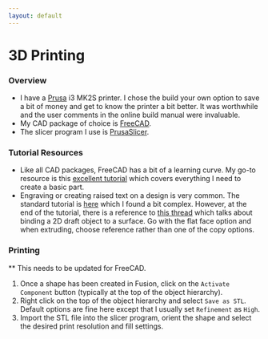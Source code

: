 ```yaml
---
layout: default
---
```

# 3D Printing 

### Overview
- I have a [Prusa](http://prusa3d.com) i3 MK2S printer.  I chose the build your own option to save a bit of money and get to know the printer a bit better.  It was worthwhile and the user comments in the online build manual were invaluable.
- My CAD package of choice is [FreeCAD](https://www.freecadweb.org).
- The slicer program I use is [PrusaSlicer](https://www.prusa3d.com/prusaslicer/).

### Tutorial Resources

- Like all CAD packages, FreeCAD has a bit of a learning curve.  My go-to resource is this [excellent tutorial](https://wiki.freecadweb.org/Basic_Part_Design_Tutorial_017) which covers everything I need to create a basic part.
- Engraving or creating raised text on a design is very common.  The standard tutorial is [here](https://wiki.freecadweb.org/Draft_ShapeString_tutorial) which I found a bit complex.  However, at the end of the tutorial, there is a reference to [this thread](https://forum.freecadweb.org/viewtopic.php?f=3&t=36623) which talks about binding a 2D draft object to a surface.  Go with the flat face option and when extruding, choose reference rather than one of the copy options.


### Printing
** This needs to be updated for FreeCAD.

1. Once a shape has been created in Fusion, click on the `Activate Component` button (typically at the top of the object hierarchy).
1. Right click on the top of the object hierarchy and select `Save as STL`.   Default options are fine here except that I usually set `Refinement` as `High`.
1. Import the STL file into the slicer program, orient the shape and select the desired print resolution and fill settings.





